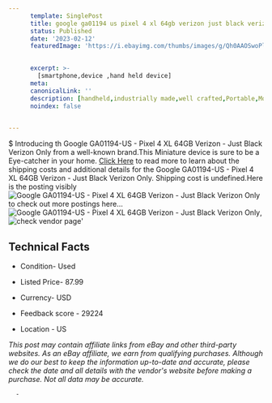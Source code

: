 ```yaml
---
      template: SinglePost
      title: google ga01194 us pixel 4 xl 64gb verizon just black verizon only
      status: Published
      date: '2023-02-12'
      featuredImage: 'https://i.ebayimg.com/thumbs/images/g/Qh0AAOSwoPljo0MN/s-l225.jpg'
       

      excerpt: >-
        [smartphone,device ,hand held device]
      meta:
      canonicalLink: ''
      description: [handheld,industrially made,well crafted,Portable,Mobile,Compact,Convenient,Lightweight,Maneuverable,Man-portable,Miniature,Carriable,Hand-held,Light,Holdable,Transportable,Mobile device,Pocket-sized,On-the-go,Wireless,Cordless,Compact size,Convenient size, smartphone,device ,hand held device]
      noindex: false
      

---
```

$
      Introducing th Google GA01194-US - Pixel 4 XL 64GB Verizon - Just Black Verizon Only from a well-known brand.This Miniature device  is sure to be a Eye-catcher in your home. [Click Here](https://www.ebay.com/itm/185707319649?hash=item2b3d04d161%3Ag%3AQh0AAOSwoPljo0MN&mkevt=1&mkcid=1&mkrid=711-53200-19255-0&campid=%253CePNCampaignId%253E&customid=%253CreferenceId%253E&toolid=10049) to read more to learn about the shipping costs and additional details for the Google GA01194-US - Pixel 4 XL 64GB Verizon - Just Black Verizon Only. Shipping cost is undefined.Here is the posting visibly ![Google GA01194-US - Pixel 4 XL 64GB Verizon - Just Black Verizon Only](https://i.ebayimg.com/thumbs/images/g/Qh0AAOSwoPljo0MN/s-l225.jpg) to check out more postings here... ![Google GA01194-US - Pixel 4 XL 64GB Verizon - Just Black Verizon Only](https://i.ebayimg.com/images/g/Qh0AAOSwoPljo0MN/s-l1600.jpg), ![check vendor page](https://origin-galleryplus.ebayimg.com/ws/web/185707319649_2_0_1/225x225.jpg,https://origin-galleryplus.ebayimg.com/ws/web/185707319649_3_0_1/225x225.jpg,https://origin-galleryplus.ebayimg.com/ws/web/185707319649_4_0_1/225x225.jpg)'

      

 ## Technical Facts 



     
      

 - Condition- Used 


      

 - Listed Price- 87.99 


      

 - Currency- USD 


      

 - Feedback score - 29224 


      

 - Location - US 


      
      

 *_This post may contain affiliate links from eBay and other third-party websites. As an eBay affiliate, we earn from qualifying purchases. Although we do our best to keep the information up-to-date and accurate, please check the date and all details with the vendor's website before making a purchase. Not all data may be accurate._*




      -
